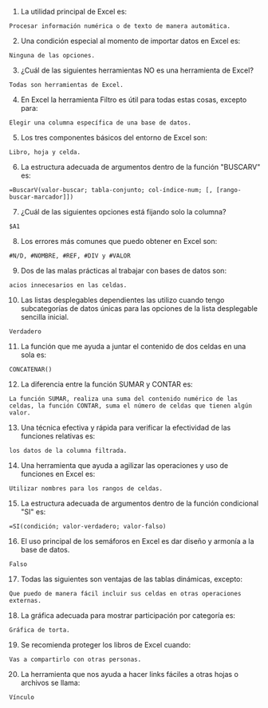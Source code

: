 1. La utilidad principal de Excel es:

```
Procesar información numérica o de texto de manera automática.
```

2. Una condición especial al momento de importar datos en Excel es:

```
Ninguna de las opciones.
```

3. ¿Cuál de las siguientes herramientas NO es una herramienta de Excel?

```
Todas son herramientas de Excel.
```

4. En Excel la herramienta Filtro es útil para todas estas cosas, excepto para:

```
Elegir una columna específica de una base de datos.
```

5. Los tres componentes básicos del entorno de Excel son:

```
Libro, hoja y celda.
```

6. La estructura adecuada de argumentos dentro de la función "BUSCARV" es:

```
=BuscarV(valor-buscar; tabla-conjunto; col-índice-num; [, [rango-buscar-marcador]])
```

7. ¿Cuál de las siguientes opciones está fijando solo la columna?

```
$A1
```

8. Los errores más comunes que puedo obtener en Excel son:

```
#N/D, #NOMBRE, #REF, #DIV y #VALOR
```

9. Dos de las malas prácticas al trabajar con bases de datos son:

```Dejar valores numéricos en formato texto y no limpiar esp
acios innecesarios en las celdas.
```

10. Las listas desplegables dependientes las utilizo cuando tengo subcategorías de datos únicas para las opciones de la lista desplegable sencilla inicial.

```
Verdadero
```

11. La función que me ayuda a juntar el contenido de dos celdas en una sola es:

```
CONCATENAR()
```

12. La diferencia entre la función SUMAR y CONTAR es:

```
La función SUMAR, realiza una suma del contenido numérico de las celdas, la función CONTAR, suma el número de celdas que tienen algún valor.
```

13. Una técnica efectiva y rápida para verificar la efectividad de las funciones relativas es:

```Hacer filtros en la Base de datos y ejecutar la operación en
los datos de la columna filtrada.
```

14. Una herramienta que ayuda a agilizar las operaciones y uso de funciones en Excel es:

```
Utilizar nombres para los rangos de celdas.
```

15. La estructura adecuada de argumentos dentro de la función condicional "SI" es:

```
=SI(condición; valor-verdadero; valor-falso)
```

16. El uso principal de los semáforos en Excel es dar diseño y armonía a la base de datos.

```
Falso
```

17. Todas las siguientes son ventajas de las tablas dinámicas, excepto:

```
Que puedo de manera fácil incluir sus celdas en otras operaciones externas.
```

18. La gráfica adecuada para mostrar participación por categoría es:

```
Gráfica de torta.
```

19. Se recomienda proteger los libros de Excel cuando:

```
Vas a compartirlo con otras personas.
```

20. La herramienta que nos ayuda a hacer links fáciles a otras hojas o archivos se llama:

```
Vínculo
```

